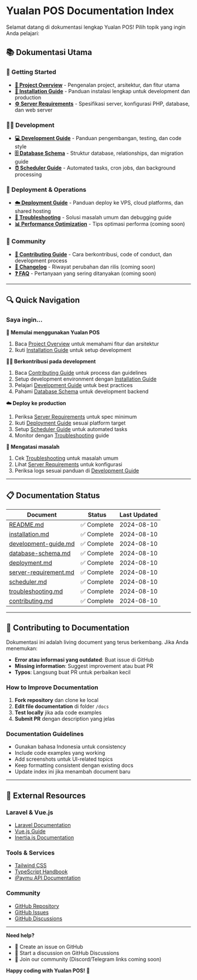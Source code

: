 # Yualan POS Documentation Index

Selamat datang di dokumentasi lengkap Yualan POS! Pilih topik yang ingin Anda pelajari:

## 📚 Dokumentasi Utama

### 🎯 Getting Started
- **[📖 Project Overview](README.md)** - Pengenalan project, arsitektur, dan fitur utama
- **[🚀 Installation Guide](installation.md)** - Panduan instalasi lengkap untuk development dan production
- **[⚙️ Server Requirements](server-requirement.md)** - Spesifikasi server, konfigurasi PHP, database, dan web server

### 👨‍💻 Development
- **[💻 Development Guide](development-guide.md)** - Panduan pengembangan, testing, dan code style
- **[🗄️ Database Schema](database-schema.md)** - Struktur database, relationships, dan migration guide
- **[⏰ Scheduler Guide](scheduler.md)** - Automated tasks, cron jobs, dan background processing

### 🚀 Deployment & Operations
- **[☁️ Deployment Guide](deployment.md)** - Panduan deploy ke VPS, cloud platforms, dan shared hosting
- **[🔧 Troubleshooting](troubleshooting.md)** - Solusi masalah umum dan debugging guide
- **[📊 Performance Optimization](performance.md)** - Tips optimasi performa (coming soon)

### 🤝 Community
- **[🤝 Contributing Guide](contributing.md)** - Cara berkontribusi, code of conduct, dan development process
- **[📝 Changelog](CHANGELOG.md)** - Riwayat perubahan dan rilis (coming soon)
- **[❓ FAQ](FAQ.md)** - Pertanyaan yang sering ditanyakan (coming soon)

---

## 🔍 Quick Navigation

### Saya ingin...

**🚀 Memulai menggunakan Yualan POS**
1. Baca [Project Overview](README.md) untuk memahami fitur dan arsitektur
2. Ikuti [Installation Guide](installation.md) untuk setup development

**👨‍💻 Berkontribusi pada development**
1. Baca [Contributing Guide](contributing.md) untuk process dan guidelines
2. Setup development environment dengan [Installation Guide](installation.md)
3. Pelajari [Development Guide](development-guide.md) untuk best practices
4. Pahami [Database Schema](database-schema.md) untuk development backend

**☁️ Deploy ke production**
1. Periksa [Server Requirements](server-requirement.md) untuk spec minimum
2. Ikuti [Deployment Guide](deployment.md) sesuai platform target
3. Setup [Scheduler Guide](scheduler.md) untuk automated tasks
4. Monitor dengan [Troubleshooting](troubleshooting.md) guide

**🔧 Mengatasi masalah**
1. Cek [Troubleshooting](troubleshooting.md) untuk masalah umum
2. Lihat [Server Requirements](server-requirement.md) untuk konfigurasi
3. Periksa logs sesuai panduan di [Development Guide](development-guide.md)

---

## 📋 Documentation Status

| Document | Status | Last Updated |
|----------|--------|--------------|
| [README.md](README.md) | ✅ Complete | 2024-08-10 |
| [installation.md](installation.md) | ✅ Complete | 2024-08-10 |
| [development-guide.md](development-guide.md) | ✅ Complete | 2024-08-10 |
| [database-schema.md](database-schema.md) | ✅ Complete | 2024-08-10 |
| [deployment.md](deployment.md) | ✅ Complete | 2024-08-10 |
| [server-requirement.md](server-requirement.md) | ✅ Complete | 2024-08-10 |
| [scheduler.md](scheduler.md) | ✅ Complete | 2024-08-10 |
| [troubleshooting.md](troubleshooting.md) | ✅ Complete | 2024-08-10 |
| [contributing.md](contributing.md) | ✅ Complete | 2024-08-10 |

---

## 🤝 Contributing to Documentation

Dokumentasi ini adalah living document yang terus berkembang. Jika Anda menemukan:

- **Error atau informasi yang outdated**: Buat issue di GitHub
- **Missing information**: Suggest improvement atau buat PR
- **Typos**: Langsung buat PR untuk perbaikan kecil

### How to Improve Documentation

1. **Fork repository** dan clone ke local
2. **Edit file documentation** di folder `/docs`
3. **Test locally** jika ada code examples
4. **Submit PR** dengan description yang jelas

### Documentation Guidelines

- Gunakan bahasa Indonesia untuk consistency
- Include code examples yang working
- Add screenshots untuk UI-related topics
- Keep formatting consistent dengan existing docs
- Update index ini jika menambah document baru

---

## 🔗 External Resources

### Laravel & Vue.js
- [Laravel Documentation](https://laravel.com/docs)
- [Vue.js Guide](https://vuejs.org/guide/)
- [Inertia.js Documentation](https://inertiajs.com/)

### Tools & Services
- [Tailwind CSS](https://tailwindcss.com/docs)
- [TypeScript Handbook](https://www.typescriptlang.org/docs/)
- [iPaymu API Documentation](https://ipaymu.com/developer/)

### Community
- [GitHub Repository](https://github.com/Abdurozzaq/Yualan)
- [GitHub Issues](https://github.com/Abdurozzaq/Yualan/issues)
- [GitHub Discussions](https://github.com/Abdurozzaq/Yualan/discussions)

---

**Need help?** 
- 📧 Create an issue on GitHub
- 💬 Start a discussion on GitHub Discussions  
- 🤝 Join our community (Discord/Telegram links coming soon)

**Happy coding with Yualan POS!** 🚀
